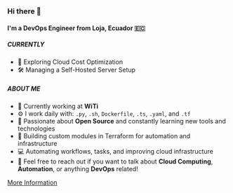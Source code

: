 ### Hi there 👋

#### I'm a DevOps Engineer from Loja, Ecuador 🇪🇨

##### CURRENTLY

- 🚀 Exploring Cloud Cost Optimization
- 🛠️ Managing a Self-Hosted Server Setup

##### ABOUT ME

- 🏢 Currently working at **WiTi**
- ⚙️ I work daily with: `.py`, `.sh`, `Dockerfile`, `.ts`, `.yaml`, and `.tf`
- 🌱 Passionate about **Open Source** and constantly learning new tools and technologies
- 🔧 Building custom modules in Terraform for automation and infrastructure
- 💻 Automating workflows, tasks, and improving cloud infrastructure
- 💬 Feel free to reach out if you want to talk about **Cloud Computing**, **Automation**, or anything **DevOps** related!

[More Information](me.md)
